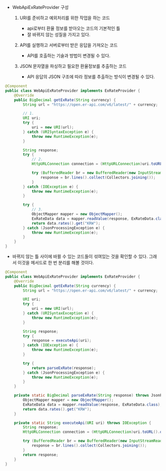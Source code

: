 - WebApiExRateProvider 구성

  1. URI를 준비하고 예외처리를 위한 작업을 하는 코드

     - api로부터 환율 정보를 받아오는 코드의 기본적인 틀
     - 잘 바뀌지 않는 성질을 가지고 있다.

  2. API를 실행하고 서버로부터 받은 응답을 가져오는 코드

     - API를 호출하는 기술과 방법이 변경될 수 있다.

  3. JSON 문자열을 파싱하고 필요한 환율정보를 추출하는 코드

     - API 응답의 JSON 구조에 따라 정보를 추출하는 방식이 변경될 수 있다.

```java
@Component
public class WebApiExRateProvider implements ExRateProvider {
	@Override
	public BigDecimal getExRate(String currency) {
		String url = "https://open.er-api.com/v6/latest/" + currency;

		// 1.
		URI uri;
		try {
			uri = new URI(url);
		} catch (URISyntaxException e) {
			throw new RuntimeException(e);
		}

		String response;
		try {
			// 2.
			HttpURLConnection connection = (HttpURLConnection)uri.toURL().openConnection();

			try (BufferedReader br = new BufferedReader(new InputStreamReader(connection.getInputStream()))) {
				response = br.lines().collect(Collectors.joining());
			}
		} catch (IOException e) {
			throw new RuntimeException(e);
		}

		try {
			// 3.
			ObjectMapper mapper = new ObjectMapper();
			ExRateData data = mapper.readValue(response, ExRateData.class);
			return data.rates().get("KRW");
		} catch (JsonProcessingException e) {
			throw new RuntimeException(e);
		}
	}
}
```

- 바뀌지 않는 틀 사이에 바뀔 수 있는 코드들이 섞여있는 것을 확인할 수 있다. 그래서 이것을 메서드로 한 번 분리를 해볼 것이다.

```java
@Component
public class WebApiExRateProvider implements ExRateProvider {
	@Override
	public BigDecimal getExRate(String currency) {
		String url = "https://open.er-api.com/v6/latest/" + currency;

		URI uri;
		try {
			uri = new URI(url);
		} catch (URISyntaxException e) {
			throw new RuntimeException(e);
		}

		String response;
		try {
			response = executeApi(uri);
		} catch (IOException e) {
			throw new RuntimeException(e);
		}

		try {
			return parseExRate(response);
		} catch (JsonProcessingException e) {
			throw new RuntimeException(e);
		}
	}

	private static BigDecimal parseExRate(String response) throws JsonProcessingException {
		ObjectMapper mapper = new ObjectMapper();
		ExRateData data = mapper.readValue(response, ExRateData.class);
		return data.rates().get("KRW");
	}

	private static String executeApi(URI uri) throws IOException {
		String response;
		HttpURLConnection connection = (HttpURLConnection)uri.toURL().openConnection();

		try (BufferedReader br = new BufferedReader(new InputStreamReader(connection.getInputStream()))) {
			response = br.lines().collect(Collectors.joining());
		}
		return response;
	}
}
```
